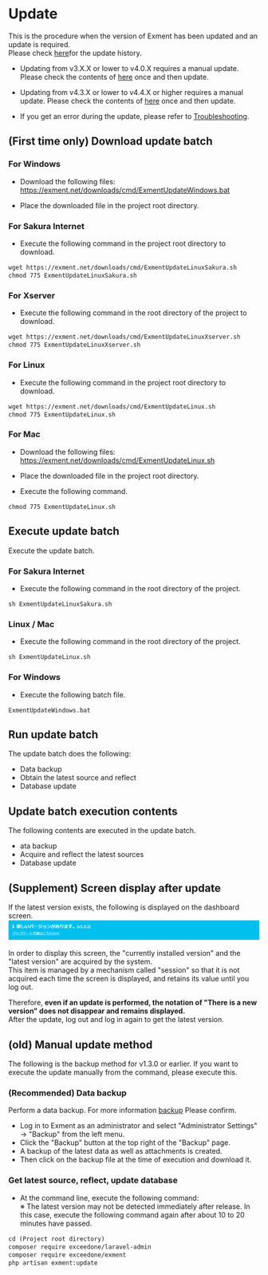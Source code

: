 # Update
This is the procedure when the version of Exment has been updated and an update is required.  
Please check [here](/release_note)for the update history.  

- Updating from v3.X.X or lower to v4.0.X requires a manual update. Please check the contents of [here](/update/v4_0) once and then update.

- <span class="red bold">Updating from v4.3.X or lower to v4.4.X or higher requires a manual update. Please check the contents of [here](/update/v4_4) once and then update.</span>

- If you get an error during the update, please refer to [Troubleshooting](/troubleshooting).

## (First time only) Download update batch

### For Windows
- Download the following files:  
https://exment.net/downloads/cmd/ExmentUpdateWindows.bat

- Place the downloaded file in the project root directory.

### For Sakura Internet
- Execute the following command in the project root directory to download.

~~~
wget https://exment.net/downloads/cmd/ExmentUpdateLinuxSakura.sh
chmod 775 ExmentUpdateLinuxSakura.sh
~~~

### For Xserver
- Execute the following command in the root directory of the project to download.

~~~
wget https://exment.net/downloads/cmd/ExmentUpdateLinuxXserver.sh
chmod 775 ExmentUpdateLinuxXserver.sh
~~~

### For Linux
- Execute the following command in the project root directory to download.  

~~~
wget https://exment.net/downloads/cmd/ExmentUpdateLinux.sh
chmod 775 ExmentUpdateLinux.sh
~~~


### For Mac
- Download the following files:  
https://exment.net/downloads/cmd/ExmentUpdateLinux.sh

- Place the downloaded file in the project root directory.

- Execute the following command.

~~~
chmod 775 ExmentUpdateLinux.sh
~~~

## Execute update batch
Execute the update batch.

### For Sakura Internet
- Execute the following command in the root directory of the project.  

~~~
sh ExmentUpdateLinuxSakura.sh
~~~

### Linux / Mac
- Execute the following command in the root directory of the project.  

~~~
sh ExmentUpdateLinux.sh
~~~

### For Windows
- Execute the following batch file.  

~~~
ExmentUpdateWindows.bat
~~~

## Run update batch
The update batch does the following:
  - Data backup
  - Obtain the latest source and reflect
  - Database update

## Update batch execution contents
The following contents are executed in the update batch.  
 - ata backup
 - Acquire and reflect the latest sources
 - Database update


## (Supplement) Screen display after update
If the latest version exists, the following is displayed on the dashboard screen.
![Custom table screen](img/update/show_version.png)

In order to display this screen, the "currently installed version" and the "latest version" are acquired by the system.  
This item is managed by a mechanism called "session" so that it is not acquired each time the screen is displayed, and retains its value until you log out.  

Therefore, **even if an update is performed, the notation of "There is a new version" does not disappear and remains displayed.**  
After the update, log out and log in again to get the latest version.

## (old) Manual update method
The following is the backup method for v1.3.0 or earlier. If you want to execute the update manually from the command, please execute this.  

### (Recommended) Data backup
Perform a data backup. For more information [backup](/backup) Please confirm.  
- Log in to Exment as an administrator and select "Administrator Settings" → "Backup" from the left menu.
- Click the "Backup" button at the top right of the "Backup" page.
- A backup of the latest data as well as attachments is created.
- Then click on the backup file at the time of execution and download it.

### Get latest source, reflect, update database
- At the command line, execute the following command:  
※ The latest version may not be detected immediately after release. In this case, execute the following command again after about 10 to 20 minutes have passed.  

~~~
cd (Project root directory)
composer require exceedone/laravel-admin
composer require exceedone/exment
php artisan exment:update
~~~